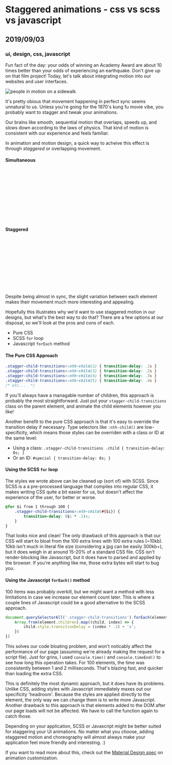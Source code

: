 # Staggered animations - css vs scss vs javascript
## 2019/09/03
### ui, design, css, javascript

Fun fact of the day: your odds of winning an Academy Award are about 10 times better than your odds of experiencing an earthquake.  Don't give up on that film project! Today, let's talk about integrating motion into our websites and user interfaces.

![people in motion on a sidewalk](/_images/blog/people-in-motion.jpg)

It's pretty obious that movement happening in perfect sync seems unnatural to us. Unless you're going for the 1970's kung fu movie vibe, you probably want to stagger and tweak your animations.

Our brains like smooth, sequential motion that overlaps, speeds up, and slows down according to the laws of physics.  That kind of motion is consistent with our experience and feels familiar.

In animation and motion design, a quick way to acheive this effect is through *staggered* or overlapping movement.

<style>

@keyframes move {
    0% {
        transform: translate(0);
    }
    50% {
        transform: translateX(10em);
        --delay: 0s;
    }
}

.example-wrapper {
    font-size: 1rem;
    position: relative;
    height: auto;
    width: 100%;
    margin-bottom: var(--PAD-M);
}

.example-wrapper .example-circle {
    width: 2em;
    height: 2em;
    border-radius: 50%;
    background: var(--CL-1);
    animation: move 4s ease-in-out alternate infinite running;
    animation-delay: var(--delay);
}

.staggered>:nth-child(4),
.staggered>:nth-child(2) {
    animation-delay: .2s;
}

.staggered>:nth-child(5),
.staggered>:nth-child(1) {
    animation-delay: .4s;
}

</style>

#### Simultaneous

<div class="example-wrapper">
    <div class="example-circle"></div>
    <div class="example-circle"></div>
    <div class="example-circle"></div>
    <div class="example-circle"></div>
    <div class="example-circle"></div>
</div>

#### Staggered

<div class="example-wrapper staggered">
    <div class="example-circle"></div>
    <div class="example-circle"></div>
    <div class="example-circle"></div>
    <div class="example-circle"></div>
    <div class="example-circle"></div>
</div>

Despite being almost in sync, the slight variation between each element makes their movement much more interesting and appealing.

Hopefully this illustrates why we'd want to use staggered motion in our designs, but what's the best way to do that? There are a few options at our disposal, so we'll look at the pros and cons of each.

- Pure CSS
- SCSS `for` loop
- Javascript `forEach` method

#### The Pure CSS Approach

```css
.stagger-child-transitions>:nth-child(2) { transition-delay: .1s }
.stagger-child-transitions>:nth-child(3) { transition-delay: .2s }
.stagger-child-transitions>:nth-child(4) { transition-delay: .3s }
.stagger-child-transitions>:nth-child(5) { transition-delay: .4s }
/* etc.... */
```

If you'll always have a managable number of children, this approach is probably the most straightforward. Just put your `stagger-child-transitions` class on the parent element, and animate the child elements however you like!

Another benefit to the pure CSS approach is that it's easy to override the transition delay if necessary. Type selectors like `:nth-child()` are low-specificity, which means those styles can be overriden with a class or ID at the same level:
- Using a class: `.stagger-child-transitions .child { transition-delay: 0s; }`
- Or an ID: `#special { transition-delay: 0s; }`


#### Using the SCSS `for` loop
The styles we wrote above can be cleaned up (sort of) with SCSS. Since SCSS is a a pre-processed language that compiles into regular CSS, it makes writing CSS quite a bit easier for us, but doesn't affect the experience of the user, for better or worse.

```css
@for $i from 1 through 100 {
    .stagger-child-transitions>:nth-child(#{$i}) {
        transition-delay: ($i * .1)s;
    }
}
```

That looks nice and clean!  The only drawback of this approach is that our CSS will start to bloat from the 100 extra lines with 100 extra rules (~10kb). 10kb isn't much in literal file size (considering a jpg can be easily 300kb+), but it does weigh in at around 15-20% of a standard CSS file. CSS isn't render-blocking like Javascript, but it does have to parsed and applied by the browser. If you're anything like me, those extra bytes will start to bug you.


#### Using the Javascript `forEach()` method

100 items was probably overkill, but we might want a method with less limitations in case we increase our element count later. This is where a couple lines of Javascript could be a good alternative to the SCSS approach.

```javascript
document.querySelectorAll('.stagger-child-transitions').forEach(element => {
    Array.from(element.children).map((child, index) => {
        child.style.transitionDelay = (index * .1) + 's';
    })
})
```

This solves our code bloating problem, and won't noticably affect the performance of our page (assuming we're already making the request for a script file). Just for grins, I used `console.time()` and `console.timeEnd()` to see how long this operation takes. For 100 elements, the time was consistently between 1 and 2 milliseconds. That's blazing fast, and quicker than loading the extra CSS.

This is definitely the most dynamic approach, but it does have its problems. Unlike CSS, adding styles with Javascript immediately maxes out our specificity 'headroom'. Because the styles are applied directly to the element, the only way we can change them is to write more Javascript. Another drawback to this approach is that elements added to the DOM after our page loads will not be affected. We have to call the function again to catch those.

Depending on your application, SCSS or Javascript might be better suited for staggering your UI animations. No matter what you choose, adding staggered motion and choreography will almost always make your application feel more friendly and interesting. :)

If you want to read more about this, check out the [Material Design spec](https://material.io/design/motion/customization.html#sequencing) on animation customization.